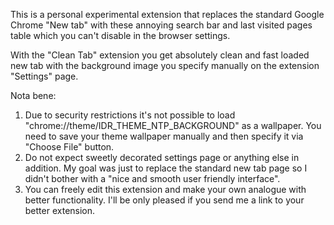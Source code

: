 This is a personal experimental extension that replaces the standard Google Chrome "New tab" with these annoying
search bar and last visited pages table which you can't disable in the browser settings.

With the "Clean Tab" extension you get absolutely clean and fast loaded new tab with the background image you
specify manually on the extension "Settings" page.

Nota bene:
1. Due to security restrictions it's not possible to load "chrome://theme/IDR_THEME_NTP_BACKGROUND" as a wallpaper.
You need to save your theme wallpaper manually and then specify it via "Choose File" button.
2. Do not expect sweetly decorated settings page or anything else in addition. My goal was just to replace
the standard new tab page so I didn't bother with a "nice and smooth user friendly interface".
3. You can freely edit this extension and make your own analogue with better functionality.
I'll be only pleased if you send me a link to your better extension.
